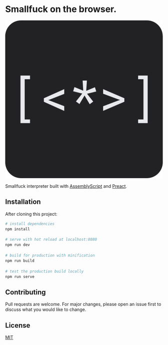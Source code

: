 # Smallfuck on the browser.

![Logo Smallfuck Interpreter](icon.png)

Smallfuck interpreter built with [AssemblyScript](assemblyscript.org/) and [Preact](https://preactjs.com/).

## Installation

After cloning this project:

``` bash
# install dependencies
npm install

# serve with hot reload at localhost:8080
npm run dev

# build for production with minification
npm run build

# test the production build locally
npm run serve
```

## Contributing
Pull requests are welcome. For major changes, please open an issue first to discuss what you would like to change.

## License
[MIT](LICENSE)

